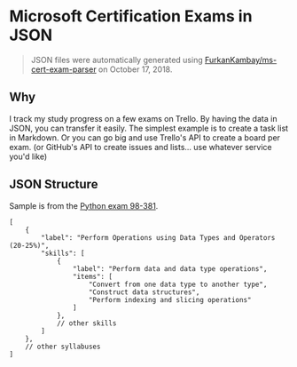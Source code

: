 # Microsoft Certification Exams in JSON

> JSON files were automatically generated using [FurkanKambay/ms-cert-exam-parser](https://github.com/FurkanKambay/ms-cert-exam-parser) on October 17, 2018.

## Why

I track my study progress on a few exams on Trello.
By having the data in JSON, you can transfer it easily.
The simplest example is to create a task list in Markdown.
Or you can go big and use Trello's API to create a board per exam.
(or GitHub's API to create issues and lists... use whatever service you'd like)

## JSON Structure

Sample is from the [Python exam 98-381](https://www.microsoft.com/en-us/learning/exam-98-381.aspx).

``` jsonc
[
    {
        "label": "Perform Operations using Data Types and Operators (20-25%)",
        "skills": [
            {
                "label": "Perform data and data type operations",
                "items": [
                    "Convert from one data type to another type",
                    "Construct data structures",
                    "Perform indexing and slicing operations"
                ]
            },
            // other skills
        ]
    },
    // other syllabuses
]
```
